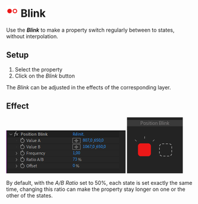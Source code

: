 # ![blink Icon](img\duik-icons\automation\blink-icon-r.png) Blink

Use the ***Blink*** to make a property switch regularly between to states, without interpolation.

## Setup

1. Select the property
2. Click on the *Blink* button  

The *Blink* can be adjusted in the effects of the corresponding layer.

## Effect

![Blink panel](img\duik-screenshots\S-Rigging\S-Rigging-Automations\Blink-effects.PNG)
![Blink example](img\duik-screenshots\S-Rigging\S-Rigging-Automations\automation-illustration\blink-example.png)

By default, with the *A/B Ratio* set to 50%, each state is set exactly the same time, changing this ratio can make the property stay longer on one or the other of the states.
